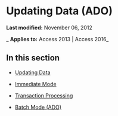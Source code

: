 
# Updating Data (ADO)

 **Last modified:** November 06, 2012

 _ **Applies to:** Access 2013 | Access 2016_

## In this section


- [Updating Data](02e82066-77c8-cbb2-db28-98e2fc94404c.md)
    
- [Immediate Mode](61bd3645-6e84-2e3a-7814-37d8c1247df0.md)
    
- [Transaction Processing](7cacf3bb-e523-8739-f9ff-c8663c9ddfeb.md)
    
- [Batch Mode (ADO)](a67dc9ec-10b7-4b46-8110-21c0f6592fb7.md)
    
